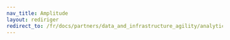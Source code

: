 ```yaml
---
nav_title: Amplitude
layout: rediriger
redirect_to: /fr/docs/partners/data_and_infrastructure_agility/analytics/amplitude_for_currents/
---
```


